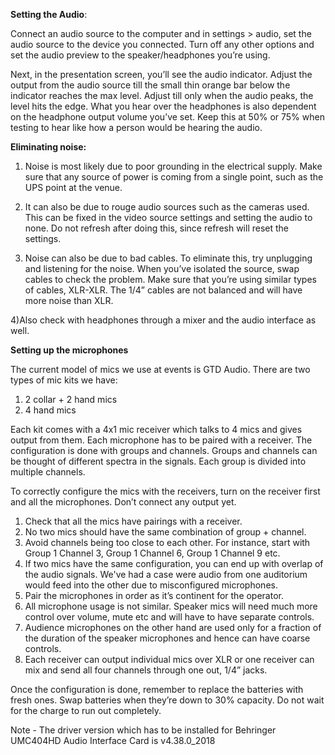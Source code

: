 **Setting the Audio**:

Connect an audio source to the computer and in settings > audio, set the audio source to the device you connected. Turn off any other options and set the audio preview to the speaker/headphones you’re using.

Next, in the presentation screen, you’ll see the audio indicator. Adjust the output from the audio source till the small thin orange bar below the indicator reaches the max level. Adjust till only when the audio peaks, the level hits the edge. What you hear over the headphones is also dependent on the headphone output volume you’ve set. Keep this at 50% or 75% when testing to hear like how a person would be hearing the audio.

**Eliminating noise:**

1) Noise is most likely due to poor grounding in the electrical supply. Make sure that any source of power is coming from a single point, such as the UPS point at the venue.

2) It can also be due to rouge audio sources such as the cameras used. This can be fixed in the video source settings and setting the audio to none. Do not refresh after doing this, since refresh will reset the settings.

3) Noise can also be due to bad cables. To eliminate this, try unplugging and listening for the noise. When you’ve isolated the source, swap cables to check the problem. Make sure that you’re using similar types of cables, XLR-XLR. The 1/4” cables are not balanced and will have more noise than XLR.

4)Also check with headphones through a mixer and the audio interface as well.

**Setting up the microphones**

The current model of mics we use at events is GTD Audio. There are two types of mic kits we have:

1) 2 collar + 2 hand mics
2) 4 hand mics

Each kit comes with a 4x1 mic receiver which talks to 4 mics and gives output from them. Each microphone has to be paired with a receiver. The configuration is done with groups and channels. Groups and channels can be thought of different spectra in the signals. Each group is divided into multiple channels.

To correctly configure the mics with the receivers, turn on the receiver first and all the microphones. Don’t connect any output yet.

1. Check that all the mics have pairings with a receiver.
2. No two mics should have the same combination of group + channel.
3. Avoid channels being too close to each other. For instance, start with Group 1 Channel 3, Group 1 Channel 6, Group 1 Channel 9 etc.
4. If two mics have the same configuration, you can end up with overlap of the audio signals. We've had a case were audio from one auditorium would feed into the other due to misconfigured microphones.
5. Pair the microphones in order as it’s continent for the operator.
6. All microphone usage is not similar. Speaker mics will need much more control over volume, mute etc and will have to have separate controls.
7. Audience microphones on the other hand are used only for a fraction of the duration of the speaker microphones and hence can have coarse controls.
8. Each receiver can output individual mics over XLR or one receiver can mix and send all four channels through one out, 1/4” jacks.

Once the configuration is done, remember to replace the batteries with fresh ones. Swap batteries when they’re down to 30% capacity. Do not wait for the charge to run out completely.

Note - The driver version which has to be installed for Behringer UMC404HD Audio Interface Card is  v4.38.0_2018
